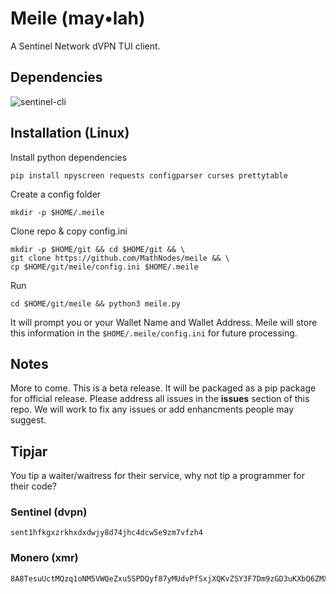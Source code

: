 # Meile (may•lah)
A Sentinel Network dVPN TUI client. 

## Dependencies
![sentinel-cli](https://github.com/sentinel-official/cli-client)

## Installation (Linux)

Install python dependencies
```shell
pip install npyscreen requests configparser curses prettytable
```

Create a config folder
```shell
mkdir -p $HOME/.meile
```

Clone repo & copy config.ini
```shell
mkdir -p $HOME/git && cd $HOME/git && \ 
git clone https://github.com/MathNodes/meile && \
cp $HOME/git/meile/config.ini $HOME/.meile
```

Run
```shell
cd $HOME/git/meile && python3 meile.py
```

It will prompt you or your Wallet Name and Wallet Address. 
Meile will store this information in the `$HOME/.meile/config.ini` for future processing.

## Notes
More to come. This is a beta release. It will be packaged as a pip package for official release. Please address all issues in the **issues** section of this repo. We will work
to fix any issues or add enhancments people may suggest. 

## Tipjar
You tip a waiter/waitress for their service, why not tip a programmer for their code?

### Sentinel (dvpn)
```shell
sent1hfkgxzrkhxdxdwjy8d74jhc4dcw5e9zm7vfzh4
```

### Monero (xmr)
```shell
8A8TesuUctMQzq1oNM5VWQeZxu5SPDQyf87yMUdvPfSxjXQKvZSY3F7Dm9zGD3uKXbQ6ZMXGRydyQAGGQvBSfeVZBtJxh8A
```




